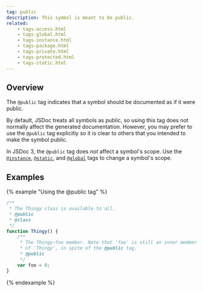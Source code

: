 ```yaml
---
tag: public
description: This symbol is meant to be public.
related:
    - tags-access.html
    - tags-global.html
    - tags-instance.html
    - tags-package.html
    - tags-private.html
    - tags-protected.html
    - tags-static.html
---
```


## Overview

The `@public` tag indicates that a symbol should be documented as if it were public.

By default, JSDoc treats all symbols as public, so using this tag does not normally affect the
generated documentation. However, you may prefer to use the `@public` tag explicitly so it is clear
to others that you intended to make the symbol public.

In JSDoc 3, the `@public` tag does _not_ affect a symbol's scope. Use the
[`@instance`][instance-tag], [`@static`][static-tag], and [`@global`][global-tag] tags to change a
symbol's scope.

[global-tag]: tags-global.html
[instance-tag]: tags-instance.html
[static-tag]: tags-static.html


## Examples

{% example "Using the @public tag" %}

```js
/**
 * The Thingy class is available to all.
 * @public
 * @class
 */
function Thingy() {
    /**
     * The Thingy~foo member. Note that 'foo' is still an inner member
     * of 'Thingy', in spite of the @public tag.
     * @public
     */
    var foo = 0;
}
```
{% endexample %}
